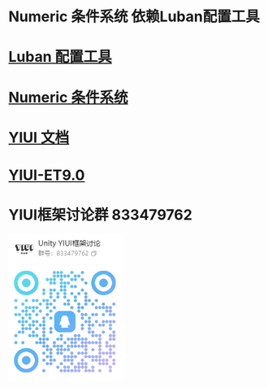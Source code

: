 # Numeric 条件系统 依赖Luban配置工具
# [Luban 配置工具](https://lib9kmxvq7k.feishu.cn/wiki/W1ylwC9xDip1YQk4eijcxgO9nh0)
# [Numeric 条件系统](https://lib9kmxvq7k.feishu.cn/wiki/Kc0awA9EXiRJylkreL9cfLJFnsg)
# [YIUI 文档](https://lib9kmxvq7k.feishu.cn/wiki/ES7Gwz4EAiVGKSkotY5cRbTznuh)
# [YIUI-ET9.0](https://github.com/LiShengYang-yiyi/YIUI/tree/YIUI-ET9.0)

# YIUI框架讨论群 833479762
![二维码](https://github.com/LiShengYang-yiyi/YIUI/blob/main/Readme/YIUI框架讨论群二维码.png)